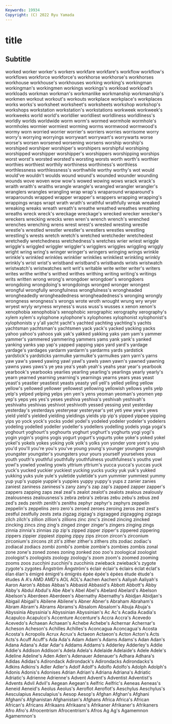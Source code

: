 ```yaml
---
Keywords: 19934
Copyright: (C) 2022 Ryu Yamada
---
```



# title

## Subtitle
 worked
worker worker's workers workfare workfare's workflow workflow's workflows workforce workforce's
workhorse workhorse's workhorses workhouse workhouse's workhouses working working's workingman workingman's
workingmen workings workings's workload workload's workloads workman workman's workmanlike workmanship
workmanship's workmen workout workout's workouts workplace workplace's workplaces works works's
worksheet worksheet's worksheets workshop workshop's workshops workstation workstation's workstations workweek
workweek's workweeks world world's worldlier worldliest worldliness worldliness's worldly worlds
worldwide worm worm's wormed wormhole wormhole's wormholes wormier wormiest worming
worms wormwood wormwood's wormy worn worried worrier worrier's worriers worries
worrisome worry worry's worrying worryings worrywart worrywart's worrywarts worse worse's
worsen worsened worsening worsens worship worship's worshiped worshiper worshiper's worshipers
worshipful worshiping worshipped worshipper worshipper's worshippers worshipping worships worst worst's
worsted worsted's worsting worsts worth worth's worthier worthies worthiest worthily
worthiness worthiness's worthless worthlessness worthlessness's worthwhile worthy worthy's wot would
would've wouldn't woulds wound wound's wounded wounder wounding wounds wove
woven wow wow's wowed wowing wows wrack wrack's wraith wraith's
wraiths wrangle wrangle's wrangled wrangler wrangler's wranglers wrangles wrangling wrap
wrap's wraparound wraparound's wraparounds wrapped wrapper wrapper's wrappers wrapping wrapping's
wrappings wraps wrapt wrath wrath's wrathful wrathfully wreak wreaked wreaking
wreaks wreath wreath's wreathe wreathed wreathes wreathing wreaths wreck wreck's
wreckage wreckage's wrecked wrecker wrecker's wreckers wrecking wrecks wren wren's
wrench wrench's wrenched wrenches wrenching wrens wrest wrest's wrested wresting
wrestle wrestle's wrestled wrestler wrestler's wrestlers wrestles wrestling wrestling's wrests
wretch wretch's wretched wretcheder wretchedest wretchedly wretchedness wretchedness's wretches wrier
wriest wriggle wriggle's wriggled wriggler wriggler's wrigglers wriggles wriggling wriggly
wright wring wring's wringer wringer's wringers wringing wrings wrinkle wrinkle's
wrinkled wrinkles wrinklier wrinklies wrinkliest wrinkling wrinkly wrinkly's wrist wrist's
wristband wristband's wristbands wrists wristwatch wristwatch's wristwatches writ writ's writable
write writer writer's writers writes writhe writhe's writhed writhes writhing
writing writing's writings writs written wrong wrong's wrongdoer wrongdoer's wrongdoers
wrongdoing wrongdoing's wrongdoings wronged wronger wrongest wrongful wrongfully wrongfulness wrongfulness's
wrongheaded wrongheadedly wrongheadedness wrongheadedness's wronging wrongly wrongness wrongness's wrongs wrote
wroth wrought wrung wry wryer wryest wryly wryness wryness's wuss
wuss's wusses x xenon xenon's xenophobia xenophobia's xenophobic xerographic xerography
xerography's xylem xylem's xylophone xylophone's xylophones xylophonist xylophonist's xylophonists y
y'all yacht yacht's yachted yachting yachting's yachts yachtsman yachtsman's yachtsmen
yack yack's yacked yacking yacks yahoo yahoo's yahoos yak yak's
yakked yakking yaks yam yam's yammer yammer's yammered yammering yammers
yams yank yank's yanked yanking yanks yap yap's yapped yapping
yaps yard yard's yardage yardage's yardages yardarm yardarm's yardarms yards
yardstick yardstick's yardsticks yarmulke yarmulke's yarmulkes yarn yarn's yarns yaw
yaw's yawed yawing yawl yawl's yawls yawn yawn's yawned yawning
yawns yaws yaws's ye yea yea's yeah yeah's yeahs year
year's yearbook yearbook's yearbooks yearlies yearling yearling's yearlings yearly yearly's
yearn yearned yearning yearning's yearnings yearns years yeas yeast yeast's
yeastier yeastiest yeasts yeasty yell yell's yelled yelling yellow yellow's
yellowed yellower yellowest yellowing yellowish yellows yells yelp yelp's yelped
yelping yelps yen yen's yens yeoman yeoman's yeomen yep yep's
yeps yes yes's yeses yeshiva yeshiva's yeshivah yeshivah's yeshivahs yeshivas
yeshivot yeshivoth yessed yessing yest yesterday yesterday's yesterdays yesteryear yesteryear's
yet yeti yew yew's yews yield yield's yielded yielding yieldings
yields yip yip's yipped yippee yipping yips yo yock yock's
yocks yodel yodel's yodeled yodeler yodeler's yodelers yodeling yodelled yodeller
yodeller's yodellers yodelling yodels yoga yoga's yoghourt yoghourt's yoghourts yoghurt
yoghurt's yoghurts yogi yogi's yogin yogin's yogins yogis yogurt yogurt's
yogurts yoke yoke's yoked yokel yokel's yokels yokes yoking yolk
yolk's yolks yon yonder yore yore's you you'd you'll you're
you's you've young young's younger youngest youngish youngster youngster's youngsters
your yours yourself yourselves yous youth youth's youthful youthfully youthfulness
youthfulness's youths yowl yowl's yowled yowling yowls yttrium yttrium's yucca
yucca's yuccas yuck yuck's yucked yuckier yuckiest yucking yucks yucky
yuk yuk's yukked yukking yuks yule yule's yuletide yuletide's yum
yummier yummiest yummy yup yup's yuppie yuppie's yuppies yuppy yuppy's
yups z zanier zanies zaniest zaniness zaniness's zany zany's zap
zap's zapped zapper zapper's zappers zapping zaps zeal zeal's zealot
zealot's zealots zealous zealously zealousness zealousness's zebra zebra's zebras zebu
zebu's zebus zed zed's zeds zenith zenith's zeniths zephyr zephyr's
zephyrs zeppelin zeppelin's zeppelins zero zero's zeroed zeroes zeroing zeros
zest zest's zestful zestfully zests zeta zigzag zigzag's zigzagged zigzagging
zigzags zilch zilch's zillion zillion's zillions zinc zinc's zinced zincing
zincked zincking zincs zing zing's zinged zinger zinger's zingers zinging
zings zinnia zinnia's zinnias zip zip's zipped zipper zipper's zippered
zippering zippers zippier zippiest zipping zippy zips zircon zircon's zirconium
zirconium's zircons zit zit's zither zither's zithers zits zodiac zodiac's
zodiacal zodiacs zombi zombi's zombie zombie's zombies zombis zonal zone
zone's zoned zones zoning zonked zoo zoo's zoological zoologist zoologist's
zoologists zoology zoology's zoom zoom's zoomed zooming zooms zoos zucchini
zucchini's zucchinis zwieback zwieback's zygote zygote's zygotes Ångström Ångström's éclair
éclair's éclairs éclat éclat's élan élan's émigré émigré's émigrés épée
épée's épées étude étude's études A A's AMD AMD's AOL
AOL's Aachen Aachen's Aaliyah Aaliyah's Aaron Aaron's Abbas Abbas's Abbasid
Abbasid's Abbott Abbott's Abby Abby's Abdul Abdul's Abe Abe's Abel
Abel's Abelard Abelard's Abelson Abelson's Aberdeen Aberdeen's Abernathy Abernathy's Abidjan
Abidjan's Abigail Abigail's Abilene Abilene's Abner Abner's Abraham Abraham's Abram
Abram's Abrams Abrams's Absalom Absalom's Abuja Abuja's Abyssinia Abyssinia's Abyssinian
Abyssinian's Ac Ac's Acadia Acadia's Acapulco Acapulco's Accenture Accenture's Accra
Accra's Acevedo Acevedo's Achaean Achaean's Achebe Achebe's Achernar Achernar's Acheson
Acheson's Achilles Achilles's Aconcagua Aconcagua's Acosta Acosta's Acropolis Acrux Acrux's
Actaeon Actaeon's Acton Acton's Acts Acts's Acuff Acuff's Ada Ada's
Adam Adam's Adams Adams's Adan Adan's Adana Adana's Adar Adar's
Addams Addams's Adderley Adderley's Addie Addie's Addison Addison's Adela Adela's
Adelaide Adelaide's Adele Adele's Adeline Adeline's Aden Aden's Adenauer Adenauer's
Adhara Adhara's Adidas Adidas's Adirondack Adirondack's Adirondacks Adirondacks's Adkins Adkins's
Adler Adler's Adolf Adolf's Adolfo Adolfo's Adolph Adolph's Adonis Adonis's
Adonises Adrian Adrian's Adriana Adriana's Adriatic Adriatic's Adrienne Adrienne's Advent
Advent's Adventist Adventist's Advents Advil Advil's Aegean Aegean's Aelfric Aelfric's
Aeneas Aeneas's Aeneid Aeneid's Aeolus Aeolus's Aeroflot Aeroflot's Aeschylus Aeschylus's
Aesculapius Aesculapius's Aesop Aesop's Afghan Afghan's Afghani Afghani's Afghanistan Afghanistan's
Afghans Africa Africa's African African's Africans Afrikaans Afrikaans's Afrikaner Afrikaner's
Afrikaners Afro Afro's Afrocentrism Afrocentrism's Afros Ag Ag's Agamemnon Agamemnon's
